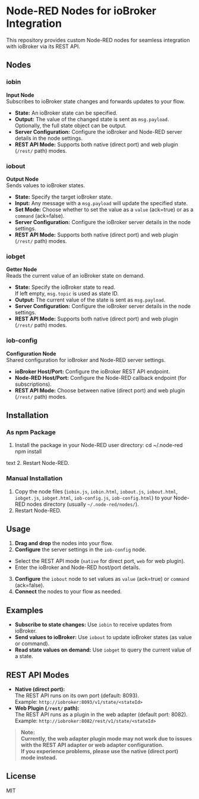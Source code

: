 # Node-RED Nodes for ioBroker Integration

This repository provides custom Node-RED nodes for seamless integration with ioBroker via its REST API.

## Nodes

### iobin
**Input Node**  
Subscribes to ioBroker state changes and forwards updates to your flow.

- **State:** An ioBroker state can be specified.
- **Output:** The value of the changed state is sent as `msg.payload`.  
  Optionally, the full state object can be output.
- **Server Configuration:** Configure the ioBroker and Node-RED server details in the node settings.
- **REST API Mode:** Supports both native (direct port) and web plugin (`/rest/` path) modes.

### iobout
**Output Node**  
Sends values to ioBroker states.

- **State:** Specify the target ioBroker state.
- **Input:** Any message with a `msg.payload` will update the specified state.
- **Set Mode:** Choose whether to set the value as a `value` (ack=true) or as a `command` (ack=false).
- **Server Configuration:** Configure the ioBroker server details in the node settings.
- **REST API Mode:** Supports both native (direct port) and web plugin (`/rest/` path) modes.

### iobget
**Getter Node**  
Reads the current value of an ioBroker state on demand.

- **State:** Specify the ioBroker state to read.  
  If left empty, `msg.topic` is used as state ID.
- **Output:** The current value of the state is sent as `msg.payload`.
- **Server Configuration:** Configure the ioBroker server details in the node settings.
- **REST API Mode:** Supports both native (direct port) and web plugin (`/rest/` path) modes.

### iob-config
**Configuration Node**  
Shared configuration for ioBroker and Node-RED server settings.

- **ioBroker Host/Port:** Configure the ioBroker REST API endpoint.
- **Node-RED Host/Port:** Configure the Node-RED callback endpoint (for subscriptions).
- **REST API Mode:** Choose between native (direct port) and web plugin (`/rest/` path) modes.

## Installation

### As npm Package

1. Install the package in your Node-RED user directory:
cd ~/.node-red
npm install <your-package-name>

text
2. Restart Node-RED.

### Manual Installation

1. Copy the node files (`iobin.js`, `iobin.html`, `iobout.js`, `iobout.html`, `iobget.js`, `iobget.html`, `iob-config.js`, `iob-config.html`) to your Node-RED nodes directory (usually `~/.node-red/nodes/`).
2. Restart Node-RED.

## Usage

1. **Drag and drop** the nodes into your flow.
2. **Configure** the server settings in the `iob-config` node.
- Select the REST API mode (`native` for direct port, `web` for web plugin).
- Enter the ioBroker and Node-RED host/port details.
3. **Configure** the `iobout` node to set values as `value` (ack=true) or `command` (ack=false).
4. **Connect** the nodes to your flow as needed.

## Examples

- **Subscribe to state changes:** Use `iobin` to receive updates from ioBroker.
- **Send values to ioBroker:** Use `iobout` to update ioBroker states (as value or command).
- **Read state values on demand:** Use `iobget` to query the current value of a state.

## REST API Modes

- **Native (direct port):**  
The REST API runs on its own port (default: 8093).  
Example: `http://iobroker:8093/v1/state/<stateId>`
- **Web Plugin (`/rest/` path):**  
The REST API runs as a plugin in the web adapter (default port: 8082).  
Example: `http://iobroker:8082/rest/v1/state/<stateId>`

> **Note:**  
> **Currently, the web adapter plugin mode may not work due to issues with the REST API adapter or web adapter configuration.**  
> **If you experience problems, please use the native (direct port) mode instead.**  


## License

MIT

